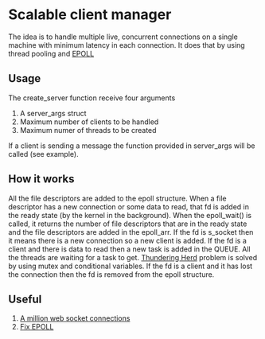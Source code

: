 # Scalable client manager
The idea is to handle multiple live, concurrent connections on a single machine with minimum latency in each connection. It does that by using thread pooling and [EPOLL](https://en.wikipedia.org/wiki/Epoll)

## Usage
The create_server function receive four arguments
1. A server_args struct
2. Maximum number of clients to be handled
3. Maximum numer of threads to be created

If a client is sending a message the function provided in server_args will be called (see example).

## How it works
All the file descriptors are added to the epoll structure. When a file descriptor has a new connection or some data to read, that fd is added in the ready state (by the kernel in the background). When the epoll_wait() is called, it returns the number of file descriptors that are in the ready state and the file descriptors are added in the epoll_arr. If the fd is s_socket then it means there is a new connection so a new client is added. If the fd is a client and there is data to read then a new task is added in the QUEUE. All the threads are waiting for a task to get. [Thundering Herd](https://en.wikipedia.org/wiki/Thundering_herd_problem) problem is solved by using mutex and conditional variables. If the fd is a client and it has lost the connection then the fd is removed from the epoll structure.

## Useful
1. [A million web socket connections](https://www.youtube.com/watch?v=LI1YTFMi8W4)
2. [Fix EPOLL](https://idea.popcount.org/2017-02-20-epoll-is-fundamentally-broken-12/)
